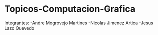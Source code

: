 # Topicos-Computacion-Grafica

Integrantes:
-Andre Mogrovejo Martines
-Nicolas Jimenez Artica
-Jesus Lazo Quevedo
